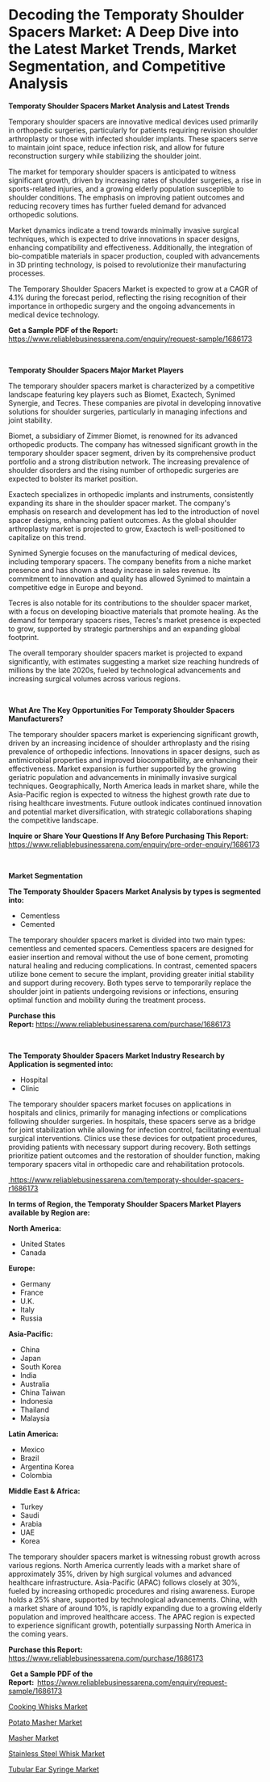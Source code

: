 <p><h1>Decoding the Temporaty Shoulder Spacers Market: A Deep Dive into the Latest Market Trends, Market Segmentation, and Competitive Analysis</h1></p><p><strong>Temporaty Shoulder Spacers Market Analysis and Latest Trends</strong></p>
<p><p>Temporary shoulder spacers are innovative medical devices used primarily in orthopedic surgeries, particularly for patients requiring revision shoulder arthroplasty or those with infected shoulder implants. These spacers serve to maintain joint space, reduce infection risk, and allow for future reconstruction surgery while stabilizing the shoulder joint.</p><p>The market for temporary shoulder spacers is anticipated to witness significant growth, driven by increasing rates of shoulder surgeries, a rise in sports-related injuries, and a growing elderly population susceptible to shoulder conditions. The emphasis on improving patient outcomes and reducing recovery times has further fueled demand for advanced orthopedic solutions.</p><p>Market dynamics indicate a trend towards minimally invasive surgical techniques, which is expected to drive innovations in spacer designs, enhancing compatibility and effectiveness. Additionally, the integration of bio-compatible materials in spacer production, coupled with advancements in 3D printing technology, is poised to revolutionize their manufacturing processes.</p><p>The Temporary Shoulder Spacers Market is expected to grow at a CAGR of 4.1% during the forecast period, reflecting the rising recognition of their importance in orthopedic surgery and the ongoing advancements in medical device technology.</p></p>
<p><strong>Get a Sample PDF of the Report:&nbsp;</strong> <a href="https://www.reliablebusinessarena.com/enquiry/request-sample/1686173?utm_campaign=1420&utm_medium=2&utm_source=Github&utm_content=ia&utm_term=17122024&utm_id=temporaty-shoulder-spacers">https://www.reliablebusinessarena.com/enquiry/request-sample/1686173</a></p>
<p>&nbsp;</p>
<p><strong>Temporaty Shoulder Spacers Major Market Players</strong></p>
<p><p>The temporary shoulder spacers market is characterized by a competitive landscape featuring key players such as Biomet, Exactech, Synimed Synergie, and Tecres. These companies are pivotal in developing innovative solutions for shoulder surgeries, particularly in managing infections and joint stability.</p><p>Biomet, a subsidiary of Zimmer Biomet, is renowned for its advanced orthopedic products. The company has witnessed significant growth in the temporary shoulder spacer segment, driven by its comprehensive product portfolio and a strong distribution network. The increasing prevalence of shoulder disorders and the rising number of orthopedic surgeries are expected to bolster its market position.</p><p>Exactech specializes in orthopedic implants and instruments, consistently expanding its share in the shoulder spacer market. The company's emphasis on research and development has led to the introduction of novel spacer designs, enhancing patient outcomes. As the global shoulder arthroplasty market is projected to grow, Exactech is well-positioned to capitalize on this trend.</p><p>Synimed Synergie focuses on the manufacturing of medical devices, including temporary spacers. The company benefits from a niche market presence and has shown a steady increase in sales revenue. Its commitment to innovation and quality has allowed Synimed to maintain a competitive edge in Europe and beyond.</p><p>Tecres is also notable for its contributions to the shoulder spacer market, with a focus on developing bioactive materials that promote healing. As the demand for temporary spacers rises, Tecres's market presence is expected to grow, supported by strategic partnerships and an expanding global footprint.</p><p>The overall temporary shoulder spacers market is projected to expand significantly, with estimates suggesting a market size reaching hundreds of millions by the late 2020s, fueled by technological advancements and increasing surgical volumes across various regions.</p></p>
<p>&nbsp;</p>
<p><strong>What Are The Key Opportunities For Temporaty Shoulder Spacers Manufacturers?</strong></p>
<p><p>The temporary shoulder spacers market is experiencing significant growth, driven by an increasing incidence of shoulder arthroplasty and the rising prevalence of orthopedic infections. Innovations in spacer designs, such as antimicrobial properties and improved biocompatibility, are enhancing their effectiveness. Market expansion is further supported by the growing geriatric population and advancements in minimally invasive surgical techniques. Geographically, North America leads in market share, while the Asia-Pacific region is expected to witness the highest growth rate due to rising healthcare investments. Future outlook indicates continued innovation and potential market diversification, with strategic collaborations shaping the competitive landscape.</p></p>
<p><strong>Inquire or Share Your Questions If Any Before Purchasing This Report:</strong> <a href="https://www.reliablebusinessarena.com/enquiry/pre-order-enquiry/1686173?utm_campaign=1420&utm_medium=2&utm_source=Github&utm_content=ia&utm_term=17122024&utm_id=temporaty-shoulder-spacers">https://www.reliablebusinessarena.com/enquiry/pre-order-enquiry/1686173</a></p>
<p>&nbsp;</p>
<p><strong>Market Segmentation</strong></p>
<p><strong>The Temporaty Shoulder Spacers Market Analysis by types is segmented into:</strong></p>
<p><ul><li>Cementless</li><li>Cemented</li></ul></p>
<p><p>The temporary shoulder spacers market is divided into two main types: cementless and cemented spacers. Cementless spacers are designed for easier insertion and removal without the use of bone cement, promoting natural healing and reducing complications. In contrast, cemented spacers utilize bone cement to secure the implant, providing greater initial stability and support during recovery. Both types serve to temporarily replace the shoulder joint in patients undergoing revisions or infections, ensuring optimal function and mobility during the treatment process.</p></p>
<p><strong>Purchase this Report:&nbsp;</strong><a href="https://www.reliablebusinessarena.com/purchase/1686173?utm_campaign=1420&utm_medium=2&utm_source=Github&utm_content=ia&utm_term=17122024&utm_id=temporaty-shoulder-spacers">https://www.reliablebusinessarena.com/purchase/1686173</a></p>
<p>&nbsp;</p>
<p><strong>The Temporaty Shoulder Spacers Market Industry Research by Application is segmented into:</strong></p>
<p><ul><li>Hospital</li><li>Clinic</li></ul></p>
<p><p>The temporary shoulder spacers market focuses on applications in hospitals and clinics, primarily for managing infections or complications following shoulder surgeries. In hospitals, these spacers serve as a bridge for joint stabilization while allowing for infection control, facilitating eventual surgical interventions. Clinics use these devices for outpatient procedures, providing patients with necessary support during recovery. Both settings prioritize patient outcomes and the restoration of shoulder function, making temporary spacers vital in orthopedic care and rehabilitation protocols.</p></p>
<p><a href="https://www.reliablebusinessarena.com/temporaty-shoulder-spacers-r1686173?utm_campaign=1420&utm_medium=2&utm_source=Github&utm_content=ia&utm_term=17122024&utm_id=temporaty-shoulder-spacers">&nbsp;https://www.reliablebusinessarena.com/temporaty-shoulder-spacers-r1686173</a></p>
<p><strong>In terms of Region, the Temporaty Shoulder Spacers Market Players available by Region are:</strong></p>
<p>
    <p> <strong> North America: </strong>
        <ul>
            <li>United States</li>
            <li>Canada</li>
        </ul>
        </p> 
    <p> <strong> Europe: </strong>
        <ul>
            <li>Germany</li>
            <li>France</li>
            <li>U.K.</li>
            <li>Italy</li>
            <li>Russia</li>
        </ul>
        </p> 
    <p> <strong> Asia-Pacific: </strong>
        <ul>
            <li>China</li>
            <li>Japan</li>
            <li>South Korea</li>
            <li>India</li>
            <li>Australia</li>
            <li>China Taiwan</li>
            <li>Indonesia</li>
            <li>Thailand</li>
            <li>Malaysia</li>
        </ul>
        </p> 
    <p> <strong> Latin America: </strong>
        <ul>
            <li>Mexico</li>
            <li>Brazil</li>
            <li>Argentina Korea</li>
            <li>Colombia</li>
        </ul>
        </p> 
    <p> <strong> Middle East & Africa: </strong>
        <ul>
            <li>Turkey</li>
            <li>Saudi</li>
            <li>Arabia</li>
            <li>UAE</li>
            <li>Korea</li>
        </ul>
    </p>
    </p>
<p><p>The temporary shoulder spacers market is witnessing robust growth across various regions. North America currently leads with a market share of approximately 35%, driven by high surgical volumes and advanced healthcare infrastructure. Asia-Pacific (APAC) follows closely at 30%, fueled by increasing orthopedic procedures and rising awareness. Europe holds a 25% share, supported by technological advancements. China, with a market share of around 10%, is rapidly expanding due to a growing elderly population and improved healthcare access. The APAC region is expected to experience significant growth, potentially surpassing North America in the coming years.</p></p>
<p><strong>Purchase this Report: </strong><a href="https://www.reliablebusinessarena.com/purchase/1686173?utm_campaign=1420&utm_medium=2&utm_source=Github&utm_content=ia&utm_term=17122024&utm_id=temporaty-shoulder-spacers">https://www.reliablebusinessarena.com/purchase/1686173</a></p>
<p>&nbsp;<strong>Get a Sample PDF of the Report:&nbsp;&nbsp;</strong><a href="https://www.reliablebusinessarena.com/enquiry/request-sample/1686173?utm_campaign=1420&utm_medium=2&utm_source=Github&utm_content=ia&utm_term=17122024&utm_id=temporaty-shoulder-spacers">https://www.reliablebusinessarena.com/enquiry/request-sample/1686173</a></p>
<p><strong></strong></p>
<p><p><a href="https://www.linkedin.com/pulse/cooking-whisks-market-size-revenue-trend-analysis-type-application-muaoe?utm_campaign=1420&utm_medium=2&utm_source=Github&utm_content=ia&utm_term=17122024&utm_id=temporaty-shoulder-spacers">Cooking Whisks Market</a></p><p><a href="https://www.linkedin.com/pulse/potato-masher-market-outlook-2024-2031-comprehensive-size-nf05e?utm_campaign=1420&utm_medium=2&utm_source=Github&utm_content=ia&utm_term=17122024&utm_id=temporaty-shoulder-spacers">Potato Masher Market</a></p><p><a href="https://www.linkedin.com/pulse/strategic-roadmap-global-masher-market-insights-opportunities-qxrde?utm_campaign=1420&utm_medium=2&utm_source=Github&utm_content=ia&utm_term=17122024&utm_id=temporaty-shoulder-spacers">Masher Market</a></p><p><a href="https://www.linkedin.com/pulse/stainless-steel-whiskmarkets-126-cagr-analysis-projecting-extraordinary-mw4re?utm_campaign=1420&utm_medium=2&utm_source=Github&utm_content=ia&utm_term=17122024&utm_id=temporaty-shoulder-spacers">Stainless Steel Whisk Market</a></p><p><a href="https://github.com/willjis/Market-Research-Report-List-1/blob/main/tubular-ear-syringe-market.md?utm_campaign=1420&utm_medium=2&utm_source=Github&utm_content=ia&utm_term=17122024&utm_id=temporaty-shoulder-spacers">Tubular Ear Syringe Market</a></p></p>
